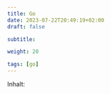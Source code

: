 ```yaml
---
title: Go
date: 2023-07-22T20:49:19+02:00
draft: false

subtitle: 

weight: 20

tags: [go]
---
```


Inhalt: